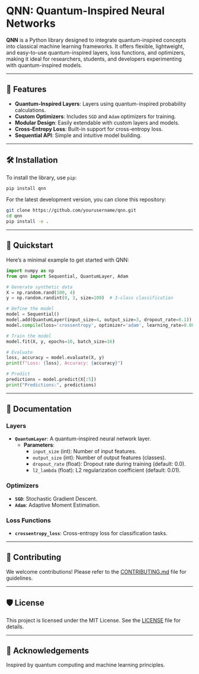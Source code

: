 
# QNN: Quantum-Inspired Neural Networks

**QNN** is a Python library designed to integrate quantum-inspired concepts into classical machine learning frameworks. It offers flexible, lightweight, and easy-to-use quantum-inspired layers, loss functions, and optimizers, making it ideal for researchers, students, and developers experimenting with quantum-inspired models.

---

## 🌟 Features

- **Quantum-Inspired Layers**: Layers using quantum-inspired probability calculations.
- **Custom Optimizers**: Includes `SGD` and `Adam` optimizers for training.
- **Modular Design**: Easily extendable with custom layers and models.
- **Cross-Entropy Loss**: Built-in support for cross-entropy loss.
- **Sequential API**: Simple and intuitive model building.

---

## 🛠 Installation

To install the library, use `pip`:

```bash
pip install qnn
```

For the latest development version, you can clone this repository:

```bash
git clone https://github.com/yourusername/qnn.git
cd qnn
pip install -e .
```

---

## 🚀 Quickstart

Here’s a minimal example to get started with QNN:

```python
import numpy as np
from qnn import Sequential, QuantumLayer, Adam

# Generate synthetic data
X = np.random.rand(100, 4)
y = np.random.randint(0, 3, size=100)  # 3-class classification

# Define the model
model = Sequential()
model.add(QuantumLayer(input_size=4, output_size=3, dropout_rate=0.1))
model.compile(loss='crossentropy', optimizer='adam', learning_rate=0.001)

# Train the model
model.fit(X, y, epochs=10, batch_size=16)

# Evaluate
loss, accuracy = model.evaluate(X, y)
print(f"Loss: {loss}, Accuracy: {accuracy}")

# Predict
predictions = model.predict(X[:5])
print("Predictions:", predictions)
```

---

## 📜 Documentation

### Layers

- **`QuantumLayer`**: A quantum-inspired neural network layer.
  - **Parameters**:
    - `input_size` (int): Number of input features.
    - `output_size` (int): Number of output features (classes).
    - `dropout_rate` (float): Dropout rate during training (default: 0.0).
    - `l2_lambda` (float): L2 regularization coefficient (default: 0.01).

### Optimizers

- **`SGD`**: Stochastic Gradient Descent.
- **`Adam`**: Adaptive Moment Estimation.

### Loss Functions

- **`crossentropy_loss`**: Cross-entropy loss for classification tasks.

---

## 🧩 Contributing

We welcome contributions! Please refer to the [CONTRIBUTING.md](CONTRIBUTING.md) file for guidelines.

---

## 🛡 License

This project is licensed under the MIT License. See the [LICENSE](LICENSE) file for details.

---

## 🤝 Acknowledgements

Inspired by quantum computing and machine learning principles.

